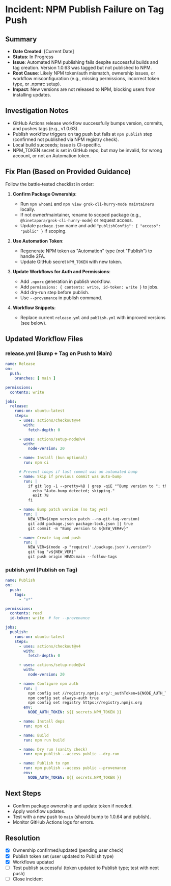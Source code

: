 # Incident: NPM Publish Failure on Tag Push

## Summary
- **Date Created**: [Current Date]
- **Status**: In Progress
- **Issue**: Automated NPM publishing fails despite successful builds and tag creation. Version 1.0.63 was tagged but not published to NPM.
- **Root Cause**: Likely NPM token/auth mismatch, ownership issues, or workflow misconfiguration (e.g., missing permissions, incorrect token type, or .npmrc setup).
- **Impact**: New versions are not released to NPM, blocking users from installing updates.

## Investigation Notes
- GitHub Actions release workflow successfully bumps version, commits, and pushes tags (e.g., v1.0.63).
- Publish workflow triggers on tag push but fails at `npm publish` step (confirmed not published via NPM registry check).
- Local build succeeds; issue is CI-specific.
- NPM_TOKEN secret is set in GitHub repo, but may be invalid, for wrong account, or not an Automation token.

## Fix Plan (Based on Provided Guidance)
Follow the battle-tested checklist in order:

1. **Confirm Package Ownership**:
   - Run `npm whoami` and `npm view grok-cli-hurry-mode maintainers` locally.
   - If not owner/maintainer, rename to scoped package (e.g., `@hinetapora/grok-cli-hurry-mode`) or request access.
   - Update `package.json` name and add `"publishConfig": { "access": "public" }` if scoping.

2. **Use Automation Token**:
   - Regenerate NPM token as "Automation" type (not "Publish") to handle 2FA.
   - Update GitHub secret `NPM_TOKEN` with new token.

3. **Update Workflows for Auth and Permissions**:
   - Add `.npmrc` generation in publish workflow.
   - Add `permissions: { contents: write, id-token: write }` to jobs.
   - Add dry-run step before publish.
   - Use `--provenance` in publish command.

4. **Workflow Snippets**:
   - Replace current `release.yml` and `publish.yml` with improved versions (see below).

## Updated Workflow Files
### release.yml (Bump + Tag on Push to Main)
```yaml
name: Release
on:
  push:
    branches: [ main ]

permissions:
  contents: write

jobs:
  release:
    runs-on: ubuntu-latest
    steps:
      - uses: actions/checkout@v4
        with:
          fetch-depth: 0

      - uses: actions/setup-node@v4
        with:
          node-version: 20

      - name: Install (bun optional)
        run: npm ci

      # Prevent loops if last commit was an automated bump
      - name: Skip if previous commit was auto-bump
        run: |
          if git log -1 --pretty=%B | grep -qiE "^Bump version to "; then
            echo "Auto-bump detected; skipping."
            exit 78
          fi

      - name: Bump patch version (no tag yet)
        run: |
          NEW_VER=$(npm version patch --no-git-tag-version)
          git add package.json package-lock.json || true
          git commit -m "Bump version to ${NEW_VER#v}"

      - name: Create tag and push
        run: |
          NEW_VER=$(node -p "require('./package.json').version")
          git tag "v${NEW_VER}"
          git push origin HEAD:main --follow-tags
```

### publish.yml (Publish on Tag)
```yaml
name: Publish
on:
  push:
    tags:
      - "v*"

permissions:
  contents: read
  id-token: write  # for --provenance

jobs:
  publish:
    runs-on: ubuntu-latest
    steps:
      - uses: actions/checkout@v4
        with:
          fetch-depth: 0

      - uses: actions/setup-node@v4
        with:
          node-version: 20

      - name: Configure npm auth
        run: |
          npm config set //registry.npmjs.org/:_authToken=${NODE_AUTH_TOKEN}
          npm config set always-auth true
          npm config set registry https://registry.npmjs.org
        env:
          NODE_AUTH_TOKEN: ${{ secrets.NPM_TOKEN }}

      - name: Install deps
        run: npm ci

      - name: Build
        run: npm run build

      - name: Dry run (sanity check)
        run: npm publish --access public --dry-run

      - name: Publish to npm
        run: npm publish --access public --provenance
        env:
          NODE_AUTH_TOKEN: ${{ secrets.NPM_TOKEN }}
```

## Next Steps
- Confirm package ownership and update token if needed.
- Apply workflow updates.
- Test with a new push to `main` (should bump to 1.0.64 and publish).
- Monitor GitHub Actions logs for errors.

## Resolution
- [x] Ownership confirmed/updated (pending user check)
- [x] Publish token set (user updated to Publish type)
- [x] Workflows updated
- [ ] Test publish successful (token updated to Publish type; test with next push)
- [ ] Close incident